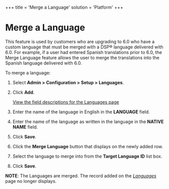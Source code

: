 +++
title = 'Merge a Language'
solution = 'Platform'
+++

# Merge a Language

This feature is used by customers who are upgrading to 6.0 who have a
custom language that must be merged with a DSP® language delivered with
6.0. For example, if a user had entered Spanish translations prior to
6.0, the Merge Language feature allows the user to merge the
translations into the Spanish language delivered with 6.0.

To merge a language:

1.  Select **Admin \> Configuration \> Setup \> Languages**.

2.  Click **Add**.
    
    [View the field descriptions for the Languages
    page](../Page_Desc/Languages.htm)

3.  Enter the name of the language in English in the **LANGUAGE** field.

4.  Enter the name of the language as written in the language in the
    **NATIVE NAME** field.

5.  Click **Save**.

6.  Click the **Merge Language** button that displays on the newly added
    row.

7.  Select the language to merge into from the **Target Language ID**
    list box.

8.  Click **Save**.

**NOTE**: The Languages are merged. The record added on the
*[Languages](../Page_Desc/Languages.htm)* page no longer displays.
